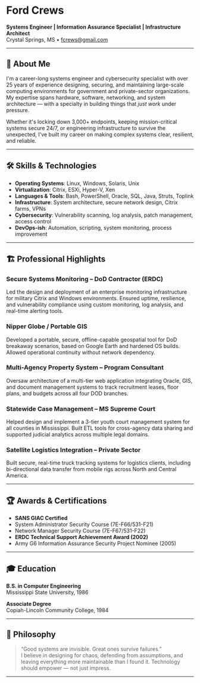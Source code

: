 # Ford Crews

**Systems Engineer | Information Assurance Specialist | Infrastructure Architect**  
Crystal Springs, MS • fcrews@gmail.com 

---

## 🔧 About Me

I'm a career-long systems engineer and cybersecurity specialist with over 25 years of experience designing, securing, and maintaining large-scale computing environments for government and private-sector organizations. My expertise spans hardware, software, networking, and system architecture — with a specialty in building things that *just work* under pressure.

Whether it's locking down 3,000+ endpoints, keeping mission-critical systems secure 24/7, or engineering infrastructure to survive the unexpected, I've built my career on making complex systems clear, resilient, and reliable.

---

## 🛠️ Skills & Technologies

- **Operating Systems**: Linux, Windows, Solaris, Unix
- **Virtualization**: Citrix, ESXi, Hyper-V, Xen
- **Languages & Tools**: Bash, PowerShell, Oracle, SQL, Java, Struts, Toplink
- **Infrastructure**: System architecture, secure network design, Citrix farms, VPNs
- **Cybersecurity**: Vulnerability scanning, log analysis, patch management, access control
- **DevOps-ish**: Automation, scripting, system monitoring, process improvement

---

## 🏗️ Professional Highlights

### Secure Systems Monitoring – DoD Contractor (ERDC)
Led the design and deployment of an enterprise monitoring infrastructure for military Citrix and Windows environments. Ensured uptime, resilience, and vulnerability compliance using custom monitoring, log analysis, and real-time alerting tools.

### Nipper Globe / Portable GIS
Developed a portable, secure, offline-capable geospatial tool for DoD breakaway scenarios, based on Google Earth and hardened OS builds. Allowed operational continuity without network dependency.

### Multi-Agency Property System – Program Consultant
Oversaw architecture of a multi-tier web application integrating Oracle, GIS, and document management systems to track recruitment leases, floor plans, and budgets across all four DOD branches.

### Statewide Case Management – MS Supreme Court
Helped design and implement a 3-tier youth court management system for all counties in Mississippi. Built ETL tools for cross-agency data sharing and supported judicial analytics across multiple legal domains.

### Satellite Logistics Integration – Private Sector
Built secure, real-time truck tracking systems for logistics clients, including bi-directional data transfer from mobile rigs across North and Central America.

---

## 🏆 Awards & Certifications

- **SANS GIAC Certified**
- System Administrator Security Course (7E-F66/531-F21)
- Network Manager Security Course (7E-F67/531-F22)
- **ERDC Technical Support Achievement Award (2002)**
- Army G6 Information Assurance Security Project Nominee (2005)

---

## 🎓 Education

**B.S. in Computer Engineering**  
Mississippi State University, 1986

**Associate Degree**  
Copiah-Lincoln Community College, 1984

---

## 💬 Philosophy

> “Good systems are invisible. Great ones survive failures.”  
I believe in designing for chaos, defending from assumptions, and leaving everything more maintainable than I found it. Technology should empower — not just impress.

---
